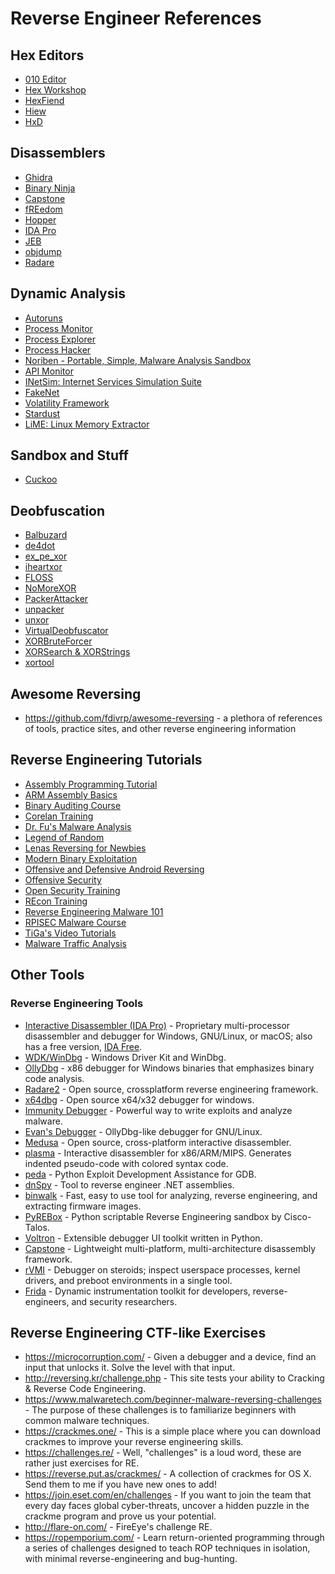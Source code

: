 # Reverse Engineer References

## Hex Editors

* [010 Editor](http://www.sweetscape.com/010editor/)
* [Hex Workshop](http://www.hexworkshop.com/)
* [HexFiend](http://ridiculousfish.com/hexfiend/)
* [Hiew](http://www.hiew.ru/)
* [HxD](https://mh-nexus.de/en/hxd/)

## Disassemblers

* [Ghidra](https://ghidra-sre.org/)
* [Binary Ninja](https://binary.ninja/)
* [Capstone](http://www.capstone-engine.org/)
* [fREedom](https://github.com/cseagle/fREedom)
* [Hopper](http://hopperapp.com/)
* [IDA Pro](https://www.hex-rays.com/products/ida/index.shtml)
* [JEB](https://www.pnfsoftware.com/jeb2/)
* [objdump](http://linux.die.net/man/1/objdump)
* [Radare](http://www.radare.org/r/)

## Dynamic Analysis

* [Autoruns](https://docs.microsoft.com/en-us/sysinternals/downloads/autoruns)
* [Process Monitor](https://docs.microsoft.com/en-us/sysinternals/downloads/procmon)
* [Process Explorer](https://docs.microsoft.com/en-us/sysinternals/downloads/process-explorer)
* [Process Hacker](https://processhacker.sourceforge.io/)
* [Noriben - Portable, Simple, Malware Analysis Sandbox](https://github.com/Rurik/Noriben)
* [API Monitor](http://www.rohitab.com/apimonitor)
* [INetSim: Internet Services Simulation Suite](http://www.inetsim.org/)
* [FakeNet](https://practicalmalwareanalysis.com/fakenet/)
* [Volatility Framework](https://github.com/volatilityfoundation/volatility)
* [Stardust](https://my.comae.io/login)
* [LiME: Linux Memory Extractor](https://github.com/504ensicsLabs/LiME)

## Sandbox and Stuff
* [Cuckoo](https://cuckoosandbox.org/)

## Deobfuscation

* [Balbuzard](https://bitbucket.org/decalage/balbuzard/wiki/Home)
* [de4dot](https://github.com/0xd4d/de4dot)
* [ex_pe_xor](ex_pe_xor)
* [iheartxor](http://hooked-on-mnemonics.blogspot.com/p/iheartxor.html)
* [FLOSS](https://github.com/fireeye/flare-floss)
* [NoMoreXOR](https://github.com/hiddenillusion/NoMoreXOR)
* [PackerAttacker](https://github.com/BromiumLabs/PackerAttacker)
* [unpacker](https://github.com/malwaremusings/unpacker/)
* [unxor](https://github.com/tomchop/unxor/)
* [VirtualDeobfuscator](https://github.com/jnraber/VirtualDeobfuscator)
* [XORBruteForcer](http://eternal-todo.com/var/scripts/xorbruteforcer)
* [XORSearch & XORStrings](https://blog.didierstevens.com/programs/xorsearch/)
* [xortool](https://github.com/hellman/xortool)


## Awesome Reversing
* https://github.com/fdivrp/awesome-reversing - a plethora of references of tools, practice sites, and other reverse engineering information

## Reverse Engineering Tutorials

* [Assembly Programming Tutorial](https://www.tutorialspoint.com/assembly_programming/index.htm)
* [ARM Assembly Basics](https://azeria-labs.com/writing-arm-assembly-part-1/)
* [Binary Auditing Course](http://www.binary-auditing.com/)
* [Corelan Training](https://www.corelan-training.com/)
* [Dr. Fu's Malware Analysis](http://fumalwareanalysis.blogspot.sg/p/malware-analysis-tutorials-reverse.html)
* [Legend of Random](https://tuts4you.com/download.php?list.97)
* [Lenas Reversing for Newbies](https://tuts4you.com/download.php?list.17)
* [Modern Binary Exploitation](http://security.cs.rpi.edu/courses/binexp-spring2015/)
* [Offensive and Defensive Android Reversing](https://github.com/rednaga/training/raw/master/DEFCON23/O%26D%20-%20Android%20Reverse%20Engineering.pdf)
* [Offensive Security](https://www.offensive-security.com/information-security-training/)
* [Open Security Training](http://opensecuritytraining.info/Training.html)
* [REcon Training](https://recon.cx/2015/training.html)
* [Reverse Engineering Malware 101](https://securedorg.github.io/RE101/)
* [RPISEC Malware Course](https://github.com/RPISEC/Malware)
* [TiGa's Video Tutorials](http://www.woodmann.com/TiGa/)
* [Malware Traffic Analysis](http://www.malware-traffic-analysis.net)

## Other Tools
### Reverse Engineering Tools

* [Interactive Disassembler (IDA Pro)](https://www.hex-rays.com/products/ida/) - Proprietary multi-processor disassembler and debugger for Windows, GNU/Linux, or macOS; also has a free version, [IDA Free](https://www.hex-rays.com/products/ida/support/download_freeware.shtml).
* [WDK/WinDbg](https://msdn.microsoft.com/en-us/windows/hardware/hh852365.aspx) - Windows Driver Kit and WinDbg.
* [OllyDbg](http://www.ollydbg.de/) - x86 debugger for Windows binaries that emphasizes binary code analysis.
* [Radare2](http://rada.re/r/index.html) - Open source, crossplatform reverse engineering framework.
* [x64dbg](http://x64dbg.com/) - Open source x64/x32 debugger for windows.
* [Immunity Debugger](http://debugger.immunityinc.com/) - Powerful way to write exploits and analyze malware.
* [Evan's Debugger](http://www.codef00.com/projects#debugger) - OllyDbg-like debugger for GNU/Linux.
* [Medusa](https://github.com/wisk/medusa) - Open source, cross-platform interactive disassembler.
* [plasma](https://github.com/joelpx/plasma) - Interactive disassembler for x86/ARM/MIPS. Generates indented pseudo-code with colored syntax code.
* [peda](https://github.com/longld/peda) - Python Exploit Development Assistance for GDB.
* [dnSpy](https://github.com/0xd4d/dnSpy) - Tool to reverse engineer .NET assemblies.
* [binwalk](https://github.com/devttys0/binwalk) - Fast, easy to use tool for analyzing, reverse engineering, and extracting firmware images.
* [PyREBox](https://github.com/Cisco-Talos/pyrebox) - Python scriptable Reverse Engineering sandbox by Cisco-Talos.
* [Voltron](https://github.com/snare/voltron) - Extensible debugger UI toolkit written in Python.
* [Capstone](http://www.capstone-engine.org/) - Lightweight multi-platform, multi-architecture disassembly framework.
* [rVMI](https://github.com/fireeye/rVMI) - Debugger on steroids; inspect userspace processes, kernel drivers, and preboot environments in a single tool.
* [Frida](https://www.frida.re/) - Dynamic instrumentation toolkit for developers, reverse-engineers, and security researchers.

## Reverse Engineering CTF-like Exercises

- https://microcorruption.com/ - Given a debugger and a device, find an input that unlocks it. Solve the level with that input.
- http://reversing.kr/challenge.php - This site tests your ability to Cracking & Reverse Code Engineering.
- https://www.malwaretech.com/beginner-malware-reversing-challenges - The purpose of these challenges is to familiarize beginners with common malware techniques. 
- https://crackmes.one/ - This is a simple place where you can download crackmes to improve your reverse engineering skills.
- https://challenges.re/ - Well, "challenges" is a loud word, these are rather just exercises for RE.
- https://reverse.put.as/crackmes/ - A collection of crackmes for OS X. Send them to me if you have new ones to add!
- https://join.eset.com/en/challenges - If you want to join the team that every day faces global cyber-threats, uncover a hidden puzzle in the crackme program and prove us your potential.
- http://flare-on.com/ - FireEye's challenge RE.
- https://ropemporium.com/ - Learn return-oriented programming through a series of challenges designed to teach ROP techniques in isolation, with minimal reverse-engineering and bug-hunting.


